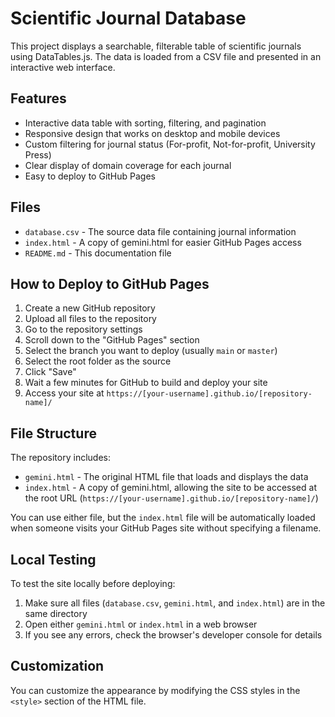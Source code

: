 # Scientific Journal Database

This project displays a searchable, filterable table of scientific journals using DataTables.js. The data is loaded from a CSV file and presented in an interactive web interface.

## Features

- Interactive data table with sorting, filtering, and pagination
- Responsive design that works on desktop and mobile devices
- Custom filtering for journal status (For-profit, Not-for-profit, University Press)
- Clear display of domain coverage for each journal
- Easy to deploy to GitHub Pages

## Files

- `database.csv` - The source data file containing journal information
- `index.html` - A copy of gemini.html for easier GitHub Pages access
- `README.md` - This documentation file

## How to Deploy to GitHub Pages

1. Create a new GitHub repository
2. Upload all files to the repository
3. Go to the repository settings
4. Scroll down to the "GitHub Pages" section
5. Select the branch you want to deploy (usually `main` or `master`)
6. Select the root folder as the source
7. Click "Save"
8. Wait a few minutes for GitHub to build and deploy your site
9. Access your site at `https://[your-username].github.io/[repository-name]/`

## File Structure

The repository includes:

- `gemini.html` - The original HTML file that loads and displays the data
- `index.html` - A copy of gemini.html, allowing the site to be accessed at the root URL (`https://[your-username].github.io/[repository-name]/`)

You can use either file, but the `index.html` file will be automatically loaded when someone visits your GitHub Pages site without specifying a filename.

## Local Testing

To test the site locally before deploying:

1. Make sure all files (`database.csv`, `gemini.html`, and `index.html`) are in the same directory
2. Open either `gemini.html` or `index.html` in a web browser
3. If you see any errors, check the browser's developer console for details

## Customization

You can customize the appearance by modifying the CSS styles in the `<style>` section of the HTML file.
